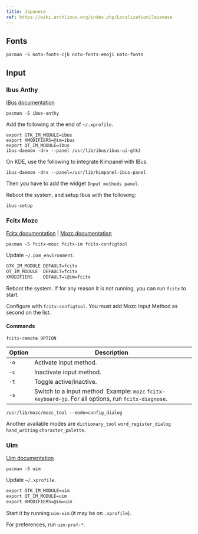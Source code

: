 ```yaml
---
title: Japanese
ref: https://wiki.archlinux.org/index.php/Localization/Japanese
---
```


## Fonts

```shell
pacman -S noto-fonts-cjk noto-fonts-emoji noto-fonts
```

## Input

### Ibus Anthy

[IBus documentation](https://wiki.archlinux.org/index.php/IBus)

```shell
pacman -S ibus-anthy
```

Add the following at the end of `~/.xprofile`.

```shell
export GTK_IM_MODULE=ibus
export XMODIFIERS=@im=ibus
export QT_IM_MODULE=ibus
ibus-daemon -drx --panel /usr/lib/ibus/ibus-ui-gtk3
```

On KDE, use the following to integrate Kimpanel with IBus.

```shell
ibus-daemon -drx --panel=/usr/lib/kimpanel-ibus-panel
```

Then you have to add the widget `Input methods panel`.

Reboot the system, and setup Ibus with the following:

```shell
ibus-setup
```

### Fcitx Mozc

[Fcitx documentation](https://wiki.archlinux.org/index.php/Fcitx) |
[Mozc documentation](https://wiki.archlinux.org/index.php/Mozc)

```shell
pacman -S fcitx-mozc fcitx-im fcitx-configtool
```

Update `~/.pam_environment`.

```txt
GTK_IM_MODULE DEFAULT=fcitx
QT_IM_MODULE  DEFAULT=fcitx
XMODIFIERS    DEFAULT=\@im=fcitx
```

Reboot the system.
If for any reason it is not running,
you can run `fcitx` to start.

Configure with `fcitx-configtool`.
You must add Mozc Input Method as second on the list.

#### Commands

```shell
fcitx-remote OPTION
```

| Option | Description |
| --- | --- |
| `-o` | Activate input method. |
| `-c` | Inactivate input method. |
| `-t` | Toggle active/inactive. |
| `-s` | Switch to a input method. Example: `mozc` `fcitx-keyboard-jp`. For all options, run `fcitx-diagnose`. |

```shell
/usr/lib/mozc/mozc_tool --mode=config_dialog
```

Another available modes are `dictionary_tool` `word_register_dialog` `hand_writing` `character_palette`.

### Uim

[Uim documentation](https://wiki.archlinux.org/index.php/Uim)

```shell
pacman -S uim
```

Update `~/.xprofile`.

```txt
export GTK_IM_MODULE=uim
export QT_IM_MODULE=uim
export XMODIFIERS=@im=uim
```

Start it by running `uim-xim` (it may be on `.xprofile`).

For preferences, run `uim-pref-*`.

